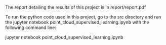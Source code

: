 The report detailing the results of this project is in report/report.pdf

To run the python code used in this project, go to the src directory and run the jupyter notebook point_cloud_supervised_learning.ipynb with the following command line:

jupyter notebook point_cloud_supervised_learning.ipynb
